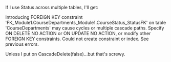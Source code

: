 If I use Status across multiple tables, I'll get:

Introducing FOREIGN KEY constraint 'FK_Module1.CourseDepartments_Module1.CourseStatus_StatusFK' on table 'CourseDepartments' may cause cycles or multiple cascade paths. Specify ON DELETE NO ACTION or ON UPDATE NO ACTION, or modify other FOREIGN KEY constraints.
Could not create constraint or index. See previous errors.


Unless I put on CascadeDelete(false)...but that's screwy.




